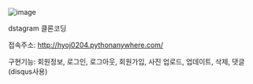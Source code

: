 ![image](https://github.com/0204hyoj/dstagram/assets/89888712/899dbf8f-d793-4de5-a417-26abdc47f420)

dstagram 클론코딩


접속주소: http://hyoj0204.pythonanywhere.com/


구현기능: 회원정보, 로그인, 로그아웃, 회원가입, 사진 업로드, 업데이트, 삭제, 댓글(disqus사용)

